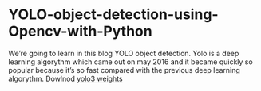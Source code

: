 # YOLO-object-detection-using-Opencv-with-Python
We’re going to learn in this blog YOLO object detection. Yolo is a deep learning algorythm which came out on may 2016 and it became quickly so popular because it’s so fast compared with the previous deep learning algorythm.
Dowlnod [yolo3 weights ](https://pjreddie.com/media/files/yolov3.weights)
